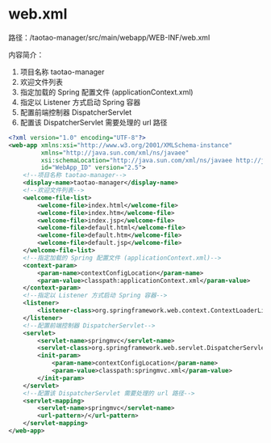 # web.xml

路径：/taotao-manager/src/main/webapp/WEB-INF/web.xml

内容简介：
1. <display-name> 项目名称 taotao-manager
2.  <welcome-file-list> 欢迎文件列表
3. <context-param> 指定加载的 Spring 配置文件 (applicationContext.xml)
4. <listener> 指定以 Listener 方式启动 Spring 容器
5. <servlet> 配置前端控制器 DispatcherServlet
6. <servlet-mapping> 配置该 DispatcherServlet 需要处理的 url 路径
```xml
<?xml version="1.0" encoding="UTF-8"?>
<web-app xmlns:xsi="http://www.w3.org/2001/XMLSchema-instance"
         xmlns="http://java.sun.com/xml/ns/javaee"
         xsi:schemaLocation="http://java.sun.com/xml/ns/javaee http://java.sun.com/xml/ns/javaee/web-app_2_5.xsd"
         id="WebApp_ID" version="2.5">
    <!--项目名称 taotao-manager-->
    <display-name>taotao-manager</display-name>
    <!--欢迎文件列表-->
    <welcome-file-list>
        <welcome-file>index.html</welcome-file>
        <welcome-file>index.htm</welcome-file>
        <welcome-file>index.jsp</welcome-file>
        <welcome-file>default.html</welcome-file>
        <welcome-file>default.htm</welcome-file>
        <welcome-file>default.jsp</welcome-file>
    </welcome-file-list>
    <!--指定加载的 Spring 配置文件 (applicationContext.xml)-->
    <context-param>
        <param-name>contextConfigLocation</param-name>
        <param-value>classpath:applicationContext.xml</param-value>
    </context-param>
    <!--指定以 Listener 方式启动 Spring 容器-->
    <listener>
        <listener-class>org.springframework.web.context.ContextLoaderListener</listener-class>
    </listener>
    <!--配置前端控制器 DispatcherServlet-->
    <servlet>
        <servlet-name>springmvc</servlet-name>
        <servlet-class>org.springframework.web.servlet.DispatcherServlet</servlet-class>
        <init-param>
            <param-name>contextConfigLocation</param-name>
            <param-value>classpath:springmvc.xml</param-value>
        </init-param>
    </servlet>
    <!--配置该 DispatcherServlet 需要处理的 url 路径-->
    <servlet-mapping>
        <servlet-name>springmvc</servlet-name>
        <url-pattern>/</url-pattern>
    </servlet-mapping>
</web-app>
```


